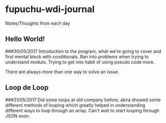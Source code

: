 # fupuchu-wdi-journal
Notes/Thoughts from each day

## Hello World!
###30/05/2017
Introduction to the program, what we're going to cover and first mental block with conditionals. Ran into problems when trying to understand modulo. Trying to get into habit of using pseudo code more.

There are always more than one way to solve an issue.


## Loop de Loop
###31/05/2017
Did some loops at old company before, akira showed some different methods of looping which greatly helped in understanding different ways to loop through an array. Can't wait to start looping through JSON soon.
